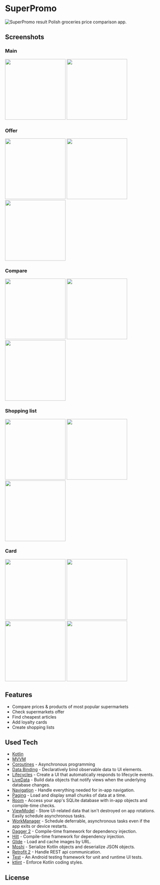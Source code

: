 # SuperPromo
![SuperPromo result](https://github.com/QArtur99/super-promo-android/workflows/Check/badge.svg)
Polish groceries price comparison app.

## Screenshots

### Main
<p float="left">
<img src="/screenshots/main/1.jpg" width="200">
<img src="/screenshots/main/2.jpg" width="200">
</p>

### Offer
<p float="left">
<img src="/screenshots/offer/1.jpg" width="200">
<img src="/screenshots/offer/2.jpg" width="200">
<img src="/screenshots/offer/3.jpg" width="200">
</p>

### Compare
<p float="left">
<img src="/screenshots/compare/1.jpg" width="200">
<img src="/screenshots/compare/2.jpg" width="200">
<img src="/screenshots/compare/3.jpg" width="200">
</p>

### Shopping list
<p float="left">
<img src="/screenshots/shopping/1.jpg" width="200">
<img src="/screenshots/shopping/2.jpg" width="200">
<img src="/screenshots/shopping/3.jpg" width="200">
</p>

### Card
<p float="left">
<img src="/screenshots/card/1.jpg" width="200">
<img src="/screenshots/card/2.jpg" width="200">
<img src="/screenshots/card/3.jpg" width="200">
<img src="/screenshots/card/4.jpg" width="200">
</p>


## Features
* Compare prices & products of most popular supermarkets
* Check supermarkets offer
* Find cheapest articles
* Add loyalty cards
* Create shopping lists


## Used Tech
* [Kotlin](https://kotlinlang.org/)
* [MVVM](https://developer.android.com/jetpack/docs/guide)
* [Coroutines](https://kotlinlang.org/docs/reference/coroutines-overview.html) - Asynchronous programming
* [Data Binding](https://developer.android.com/topic/libraries/data-binding/) - Declaratively bind observable data to UI elements.
* [Lifecycles](https://developer.android.com/topic/libraries/architecture/lifecycle) - Create a UI that automatically responds to lifecycle events.
* [LiveData](https://developer.android.com/topic/libraries/architecture/livedata) - Build data objects that notify views when the underlying database changes.
* [Navigation](https://developer.android.com/guide/navigation/) - Handle everything needed for in-app navigation.
* [Paging](https://developer.android.com/topic/libraries/architecture/paging/) - Load and display small chunks of data at a time.
* [Room](https://developer.android.com/topic/libraries/architecture/room) - Access your app's SQLite database with in-app objects and compile-time checks.
* [ViewModel](https://developer.android.com/topic/libraries/architecture/viewmodel) - Store UI-related data that isn't destroyed on app rotations. Easily schedule asynchronous tasks.
* [WorkManager](https://developer.android.com/topic/libraries/architecture/workmanager) - Schedule deferrable, asynchronous tasks even if the app exits or device restarts.
* [Dagger 2](https://github.com/google/dagger) - Compile-time framework for dependency injection.
* [Hilt](https://developer.android.com/training/dependency-injection/hilt-android) - Compile-time framework for dependency injection.
* [Glide](https://github.com/bumptech/glide) - Load and cache images by URL.
* [Moshi](https://github.com/square/moshi) - Serialize Kotlin objects and deserialize JSON objects.
* [Retrofit 2](https://github.com/square/retrofit) - Handle REST api communication.
* [Test](https://developer.android.com/training/testing/) - An Android testing framework for unit and runtime UI tests.
* [ktlint](https://ktlint.github.io/) - Enforce Kotlin coding styles.

## License

